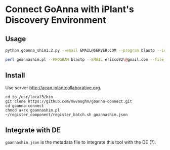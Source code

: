 Connect GoAnna with iPlant's Discovery Environment
==================================================

Usage
-----

```bash
python goanna_shim1.2.py --email EMAIL@SERVER.COM --program blastp --input_format fasta --file fileInDirectory --database AgBase --filter True --low_complexity False --expect 1 --word 3 --matrix --cost --desc_number --aln_number --check_all

perl goannashim.pl --PROGRAM blastp --EMAIL ericco92\@gmail.com --file_type fasta --ID_LIST myBov.fa --DATABASE {AgBase, 9913, 9031}  --no_iea 1 --EXP EXP --NR NR --ISS ISS --EXPECT 10 --WORD_SIZE 3 --GAPCOST Existence=11, Extension=1 --DESCRIPTIONS 3 --ALIGNMENTS 3 --EXP EXP --bypass_prg_check 0 --error 0 
```

Install
-------

Use server http://acan.iplantcollaborative.org.

```
cd to /usr/local3/bin
git clone https://github.com/mwvaughn/goanna-connect.git
cd goanna-connect
chmod a+rx goannashim.pl
~/register_component/register_batch.sh goannashim.json
```

Integrate with DE
-----------------

`goannashim.json` is the metadata file to integrate this tool with the DE (?).